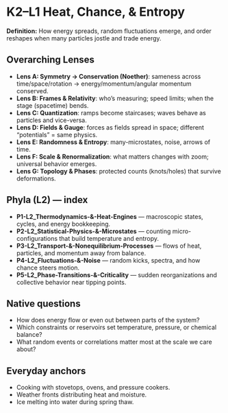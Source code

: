 # K2–L1 Heat, Chance, & Entropy
**Definition:** How energy spreads, random fluctuations emerge, and order reshapes when many particles jostle and trade energy.

## Overarching Lenses

- **Lens A: Symmetry -> Conservation (Noether)**: sameness across time/space/rotation → energy/momentum/angular momentum conserved.
- **Lens B: Frames & Relativity**: who’s measuring; speed limits; when the stage (spacetime) bends.
- **Lens C: Quantization**: ramps become staircases; waves behave as particles and vice-versa.
- **Lens D: Fields & Gauge**: forces as fields spread in space; different “potentials” = same physics.
- **Lens E: Randomness & Entropy**: many-microstates, noise, arrows of time.
- **Lens F: Scale & Renormalization**: what matters changes with zoom; universal behavior emerges.
- **Lens G: Topology & Phases**: protected counts (knots/holes) that survive deformations.

## Phyla (L2) — index
- **P1-L2_Thermodynamics-&-Heat-Engines** — macroscopic states, cycles, and energy bookkeeping.
- **P2-L2_Statistical-Physics-&-Microstates** — counting micro-configurations that build temperature and entropy.
- **P3-L2_Transport-&-Nonequilibrium-Processes** — flows of heat, particles, and momentum away from balance.
- **P4-L2_Fluctuations-&-Noise** — random kicks, spectra, and how chance steers motion.
- **P5-L2_Phase-Transitions-&-Criticality** — sudden reorganizations and collective behavior near tipping points.

## Native questions
- How does energy flow or even out between parts of the system?
- Which constraints or reservoirs set temperature, pressure, or chemical balance?
- What random events or correlations matter most at the scale we care about?

## Everyday anchors
- Cooking with stovetops, ovens, and pressure cookers.
- Weather fronts distributing heat and moisture.
- Ice melting into water during spring thaw.
